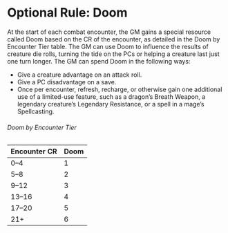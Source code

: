 # Optional Rule: Doom
At the start of each combat encounter, the GM gains a special resource called Doom based on the CR of the encounter, as detailed in the Doom by Encounter Tier table. The GM can use Doom to influence the results of creature die rolls, turning the tide on the PCs or helping a creature last just one turn longer. The GM can spend Doom in the following ways:
* Give a creature advantage on an attack roll.
* Give a PC disadvantage on a save.
* Once per encounter, refresh, recharge, or otherwise gain one additional use of a limited-use feature, such as a dragon’s Breath Weapon, a legendary creature’s Legendary Resistance, or a spell in a mage’s Spellcasting.
###### Doom by Encounter Tier
| Encounter CR | Doom |
| ------------ | ---- |
| 0–4 | 1 |
| 5–8 | 2 |
| 9–12 | 3 |
| 13–16 | 4 |
| 17–20 | 5 |
| 21+ | 6 |
